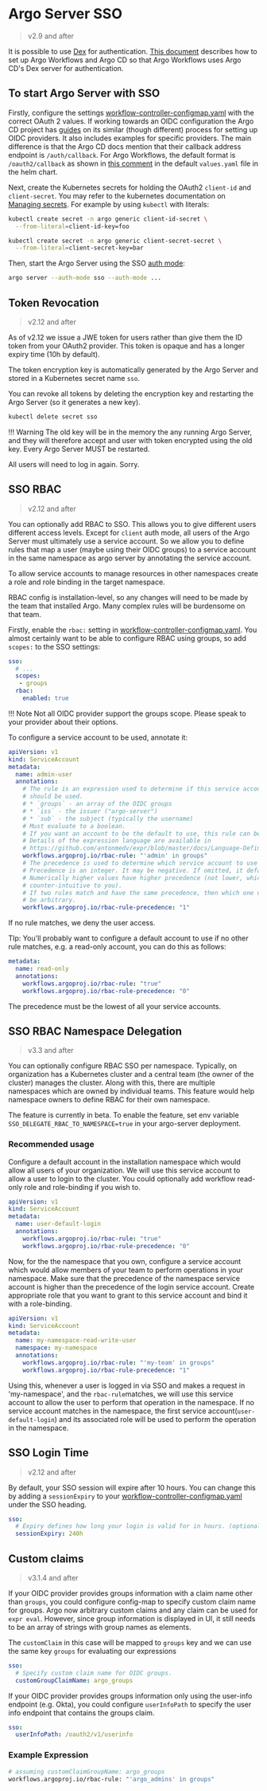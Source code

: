 # Argo Server SSO

> v2.9 and after

It is possible to use [Dex](https://github.com/dexidp/dex) for authentication. [This document](argo-server-sso-argocd.md) describes how to set up Argo Workflows and Argo CD so that Argo Workflows uses Argo CD's Dex server for authentication.

## To start Argo Server with SSO

Firstly, configure the settings [workflow-controller-configmap.yaml](workflow-controller-configmap.yaml) with the correct OAuth 2 values. If working towards an OIDC configuration the Argo CD project has [guides](https://argo-cd.readthedocs.io/en/stable/operator-manual/user-management/) on its similar (though different) process for setting up OIDC providers. It also includes examples for specific providers. The main difference is that the Argo CD docs mention that their callback address endpoint is `/auth/callback`.  For Argo Workflows, the default format is `/oauth2/callback` as shown in [this comment](https://github.com/argoproj/argo-workflows/blob/93c11a24ff06049c2197149acd787f702e5c1f9b/docs/workflow-controller-configmap.yaml#L329) in the default `values.yaml` file in the helm chart.

Next, create the Kubernetes secrets for holding the OAuth2 `client-id` and `client-secret`. You may refer to the kubernetes documentation on [Managing secrets](https://kubernetes.io/docs/tasks/configmap-secret/). For example by using `kubectl` with literals:

```bash
kubectl create secret -n argo generic client-id-secret \
  --from-literal=client-id-key=foo

kubectl create secret -n argo generic client-secret-secret \
  --from-literal=client-secret-key=bar
```

Then, start the Argo Server using the SSO [auth mode](argo-server-auth-mode.md):

```bash
argo server --auth-mode sso --auth-mode ...
```

## Token Revocation

> v2.12 and after

As of v2.12 we issue a JWE token for users rather than give them the ID token from your OAuth2 provider. This token is opaque and has a longer expiry time (10h by default).

The token encryption key is automatically generated by the Argo Server and stored in a Kubernetes secret name `sso`.

You can revoke all tokens by deleting the encryption key and restarting the Argo Server (so it generates a new key).

```bash
kubectl delete secret sso
```

!!! Warning
    The old key will be in the memory the any running Argo Server, and they will therefore accept and user with token encrypted using the old key. Every Argo Server MUST be restarted.

All users will need to log in again. Sorry.

## SSO RBAC

> v2.12 and after

You can optionally add RBAC to SSO. This allows you to give different users different access levels. Except for `client` auth mode, all users of the Argo Server must ultimately use a service account. So we allow you to define rules that map a user (maybe using their OIDC groups) to a service account in the same namespace as argo server by annotating the service account.

To allow service accounts to manage resources in other namespaces create a role and role binding in the target namespace.

RBAC config is installation-level, so any changes will need to be made by the team that installed Argo. Many complex rules will be burdensome on that team.

Firstly, enable the `rbac:` setting in [workflow-controller-configmap.yaml](workflow-controller-configmap.yaml). You almost certainly want to be able to configure RBAC using groups, so add `scopes:` to the SSO settings:

```yaml
sso:
  # ...
  scopes:
   - groups
  rbac:
    enabled: true
```

!!! Note
    Not all OIDC provider support the groups scope. Please speak to your provider about their options.

To configure a service account to be used, annotate it:

```yaml
apiVersion: v1
kind: ServiceAccount
metadata:
  name: admin-user
  annotations:
    # The rule is an expression used to determine if this service account
    # should be used.
    # * `groups` - an array of the OIDC groups
    # * `iss` - the issuer ("argo-server")
    # * `sub` - the subject (typically the username)
    # Must evaluate to a boolean.
    # If you want an account to be the default to use, this rule can be "true".
    # Details of the expression language are available in
    # https://github.com/antonmedv/expr/blob/master/docs/Language-Definition.md.
    workflows.argoproj.io/rbac-rule: "'admin' in groups"
    # The precedence is used to determine which service account to use whe
    # Precedence is an integer. It may be negative. If omitted, it defaults to "0".
    # Numerically higher values have higher precedence (not lower, which maybe
    # counter-intuitive to you).
    # If two rules match and have the same precedence, then which one used will
    # be arbitrary.
    workflows.argoproj.io/rbac-rule-precedence: "1"
```

If no rule matches, we deny the user access.

TIp: You'll probably want to configure a default account to use if no other rule matches, e.g. a read-only account, you can do this as follows:

```yaml
metadata:
  name: read-only
  annotations:
    workflows.argoproj.io/rbac-rule: "true"
    workflows.argoproj.io/rbac-rule-precedence: "0"
```

The precedence must be the lowest of all your service accounts.

## SSO RBAC Namespace Delegation

> v3.3 and after

You can optionally configure RBAC SSO per namespace.
Typically, on organization has a Kubernetes cluster and a central team (the owner of the cluster) manages the cluster. Along with this, there are multiple namespaces which are owned by individual teams. This feature would help namespace owners to define RBAC for their own namespace.

The feature is currently in beta.
To enable the feature, set env variable `SSO_DELEGATE_RBAC_TO_NAMESPACE=true` in your argo-server deployment.

### Recommended usage

Configure a default account in the installation namespace which would allow all users of your organization. We will use this service account to allow a user to login to the cluster. You could optionally add workflow read-only role and role-binding if you wish to.

```yaml
apiVersion: v1
kind: ServiceAccount
metadata:
  name: user-default-login
  annotations:
    workflows.argoproj.io/rbac-rule: "true"
    workflows.argoproj.io/rbac-rule-precedence: "0"
```

Now, for the the namespace that you own, configure a service account which would allow members of your team to perform operations in your namespace.
Make sure that the precedence of the namespace service account is higher than the precedence of the login service account. Create appropriate role that you want to grant to this service account and bind it with a role-binding.

```yaml
apiVersion: v1
kind: ServiceAccount
metadata:
  name: my-namespace-read-write-user
  namespace: my-namespace
  annotations:
    workflows.argoproj.io/rbac-rule: "'my-team' in groups"
    workflows.argoproj.io/rbac-rule-precedence: "1"
```

Using this, whenever a user is logged in via SSO and makes a request in 'my-namespace', and the `rbac-rule`matches, we will use this service account to allow the user to perform that operation in the namespace. If no service account matches in the namespace, the first service account(`user-default-login`) and its associated role will be used to perform the operation in the namespace.

## SSO Login Time

> v2.12 and after

By default, your SSO session will expire after 10 hours. You can change this by adding a `sessionExpiry` to your [workflow-controller-configmap.yaml](workflow-controller-configmap.yaml) under the SSO heading.

```yaml
sso:
  # Expiry defines how long your login is valid for in hours. (optional)
  sessionExpiry: 240h
```

## Custom claims

> v3.1.4 and after

If your OIDC provider provides groups information with a claim name other than `groups`, you could configure config-map to specify custom claim name for groups. Argo now arbitrary custom claims and any claim can be used for `expr eval`. However, since group information is displayed in UI, it still needs to be an array of strings with group names as elements.

The `customClaim` in this case will be mapped to `groups` key and we can use the same key `groups` for evaluating our expressions

```yaml
sso:
  # Specify custom claim name for OIDC groups.
  customGroupClaimName: argo_groups
```

If your OIDC provider provides groups information only using the user-info endpoint (e.g. Okta), you could configure `userInfoPath` to specify the user info endpoint that contains the groups claim.

```yaml
sso:
  userInfoPath: /oauth2/v1/userinfo
```

### Example Expression

```bash
# assuming customClaimGroupName: argo_groups
workflows.argoproj.io/rbac-rule: "'argo_admins' in groups"
```
